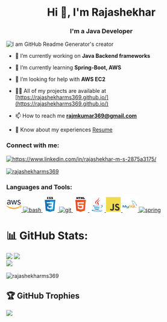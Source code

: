 <h1 align="center">Hi 👋, I'm Rajashekhar</h1>
<h3 align="center">I'm a Java Developer</h3>

![I am GitHub Readme Generator's creator](https://github.com/rajashekharms369/rajashekharms369.github.io/blob/main/assets/css/js/img/animation.gif)

- 🔭 I’m currently working on **Java Backend frameworks**

- 🌱 I’m currently learning **Spring-Boot, AWS**

- 🤝 I’m looking for help with **AWS EC2**

- 👨‍💻 All of my projects are available at [https://rajashekharms369.github.io/](https://rajashekharms369.github.io/)

- 📫 How to reach me **rajmkumar369@gmail.com**

- 📄 Know about my experiences [Resume](https://rajashekharms369.github.io/assets/css/js/img/Rajashekhar_Sambalad_Resume.pdf)


<h3 align="left">Connect with me:</h3>
<p align="left">
<a href="https://www.linkedin.com/in/rajashekhar-m-s-2875a3175/" target="blank"><img align="center" src="https://raw.githubusercontent.com/rahuldkjain/github-profile-readme-generator/master/src/images/icons/Social/linked-in-alt.svg" alt="https://www.linkedin.com/in/rajashekhar-m-s-2875a3175/" height="30" width="40" /></a>

<a href="https://leetcode.com/rajashekharms369/" target="blank"><img align="center" src="https://raw.githubusercontent.com/rahuldkjain/github-profile-readme-generator/master/src/images/icons/Social/leet-code.svg" alt="rajashekharms369" height="30" width="40" /></a>
</p>

<h3 align="left">Languages and Tools:</h3>
<p align="left"> <a href="https://aws.amazon.com" target="_blank" rel="noreferrer"> <img src="https://raw.githubusercontent.com/devicons/devicon/master/icons/amazonwebservices/amazonwebservices-original-wordmark.svg" alt="aws" width="40" height="40"/> </a> <a href="https://www.gnu.org/software/bash/" target="_blank" rel="noreferrer"> <img src="https://www.vectorlogo.zone/logos/gnu_bash/gnu_bash-icon.svg" alt="bash" width="40" height="40"/> </a> <a href="https://www.w3schools.com/css/" target="_blank" rel="noreferrer"> <img src="https://raw.githubusercontent.com/devicons/devicon/master/icons/css3/css3-original-wordmark.svg" alt="css3" width="40" height="40"/> </a> <a href="https://git-scm.com/" target="_blank" rel="noreferrer"> <img src="https://www.vectorlogo.zone/logos/git-scm/git-scm-icon.svg" alt="git" width="40" height="40"/> </a> <a href="https://www.w3.org/html/" target="_blank" rel="noreferrer"> <img src="https://raw.githubusercontent.com/devicons/devicon/master/icons/html5/html5-original-wordmark.svg" alt="html5" width="40" height="40"/> </a> <a href="https://www.java.com" target="_blank" rel="noreferrer"> <img src="https://raw.githubusercontent.com/devicons/devicon/master/icons/java/java-original.svg" alt="java" width="40" height="40"/> </a> <a href="https://developer.mozilla.org/en-US/docs/Web/JavaScript" target="_blank" rel="noreferrer"> <img src="https://raw.githubusercontent.com/devicons/devicon/master/icons/javascript/javascript-original.svg" alt="javascript" width="40" height="40"/> </a> <a href="https://www.mysql.com/" target="_blank" rel="noreferrer"> <img src="https://raw.githubusercontent.com/devicons/devicon/master/icons/mysql/mysql-original-wordmark.svg" alt="mysql" width="40" height="40"/> </a> <a href="https://spring.io/" target="_blank" rel="noreferrer"> <img src="https://www.vectorlogo.zone/logos/springio/springio-icon.svg" alt="spring" width="40" height="40"/> </a> </p>

# 📊 GitHub Stats:
![](https://github-readme-streak-stats.herokuapp.com/?user=rajashekharms369&theme=dark&hide_border=false)
![](https://github-readme-stats.vercel.app/api?username=rajashekharms369&theme=dark&hide_border=false&include_all_commits=false&count_private=false)<br/>
![](https://github-readme-stats.vercel.app/api/top-langs/?username=rajashekharms369&theme=dark&hide_border=false&include_all_commits=false&count_private=false&layout=compact)




<p align="left"> <img src="https://komarev.com/ghpvc/?username=rajashekharms369&label=Profile%20views&color=0e75b6&style=flat" alt="rajashekharms369" /> </p>

## 🏆 GitHub Trophies
![](https://github-profile-trophy.vercel.app/?username=rajashekharms369&theme=onestar&no-frame=true&no-bg=true&margin-w=4)


<!-- ![I am GitHub Readme Generator's creator](https://github.com/rajashekharms369/rajashekharms369.github.io/blob/main/assets/css/js/img/programmer-1.jpg) -->
